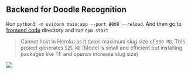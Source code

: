 ## Backend for Doodle Recognition

Run `python3 -m uvicorn main:app --port 8008 --reload`. And then go to [frontend code](https://github.com/rakesh4real/qdraw) directory and run `npm start`


> Cannot host in Heroku as it takes maximum slug size of `500 MB`. This project generates `525 MB` (Model is small and efficient but installing packages like TF and opencv increase slug size)

![](https://rakesh4real.github.io/whoami/assets/projs/qdraw.gif)
